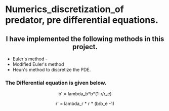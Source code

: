 <h1>Numerics_discretization_of predator, pre differential equations.</h1> 
<h2 align =center> I have implemented the following methods in this project. </h2> 

- Euler's method -
- Modified Euler's method
- Heun's method to discretize the PDE.
  
<h3> The Differential equation is given below. </h3>
<p align = center> b' = lambda_b*b*(1-r/r_e)</p>
<p align = center >  r' = lambda_r * r * (b/b_e -1) </p>


